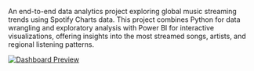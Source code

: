 An end-to-end data analytics project exploring global music streaming trends using Spotify Charts data. This project combines Python for data wrangling and exploratory analysis with Power BI for interactive visualizations, offering insights into the most streamed songs, artists, and regional listening patterns.

[![Dashboard Preview](images/dashboard_screenshot.png)](https://drive.google.com/file/d/1e4Hc9Qhyd9Qaj7dnUQ85fVc7jZs7x06o/view?usp=sharing)

